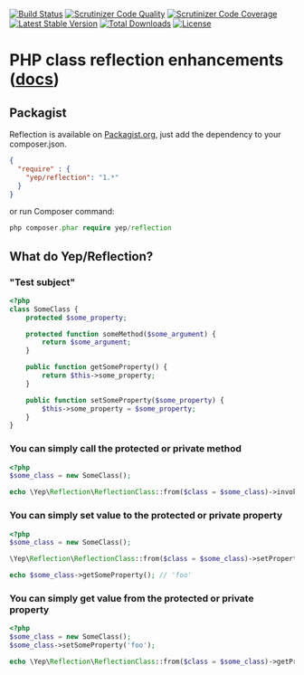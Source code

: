 [![Build Status](https://travis-ci.org/YepFoundation/reflection.svg?branch=master)](https://travis-ci.org/YepFoundation/reflection)
[![Scrutinizer Code Quality](https://scrutinizer-ci.com/g/YepFoundation/reflection/badges/quality-score.png?b=master)](https://scrutinizer-ci.com/g/YepFoundation/reflection/?branch=master)
[![Scrutinizer Code Coverage](https://scrutinizer-ci.com/g/YepFoundation/reflection/badges/coverage.png?b=master)](https://scrutinizer-ci.com/g/YepFoundation/reflection/?branch=master)
[![Latest Stable Version](https://poser.pugx.org/yep/reflection/v/stable)](https://packagist.org/packages/yep/reflection)
[![Total Downloads](https://poser.pugx.org/yep/reflection/downloads)](https://packagist.org/packages/yep/reflection)
[![License](https://poser.pugx.org/yep/reflection/license)](https://github.com/YepFoundation/reflection/blob/master/LICENSE.md)

# PHP class reflection enhancements ([docs](http://yepfoundation.github.io/reflection))

## Packagist
Reflection is available on [Packagist.org](https://packagist.org/packages/yep/reflection),
just add the dependency to your composer.json.

```json
{
  "require" : {
    "yep/reflection": "1.*"
  }
}
```

or run Composer command:

```php
php composer.phar require yep/reflection
```

## What do Yep/Reflection?

### "Test subject"
```php
<?php
class SomeClass {
	protected $some_property;

	protected function someMethod($some_argument) {
		return $some_argument;
	}

	public function getSomeProperty() {
		return $this->some_property;
	}

	public function setSomeProperty($some_property) {
		$this->some_property = $some_property;
	}
}
```

### You can simply call the protected or private method

```php
<?php
$some_class = new SomeClass();

echo \Yep\Reflection\ReflectionClass::from($class = $some_class)->invokeMethod($method = 'someMethod', $arguments = ['foo']); // 'foo'
```

### You can simply set value to the protected or private property

```php
<?php
$some_class = new SomeClass();

\Yep\Reflection\ReflectionClass::from($class = $some_class)->setPropertyValue($property = 'some_property', $value = 'foo');

echo $some_class->getSomeProperty(); // 'foo'
```

### You can simply get value from the protected or private property

```php
<?php
$some_class = new SomeClass();
$some_class->setSomeProperty('foo');

echo \Yep\Reflection\ReflectionClass::from($class = $some_class)->getPropertyValue($property = 'some_property'); // 'foo';
```
